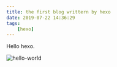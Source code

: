 ```yaml
---
title: the first blog writtern by hexo
date: 2019-07-22 14:36:29
tags:
	[hexo]
---
```


Hello hexo.

![hello-world](https://s2.ax1x.com/2019/07/22/ePNgBV.jpg)

<!-- more -->
